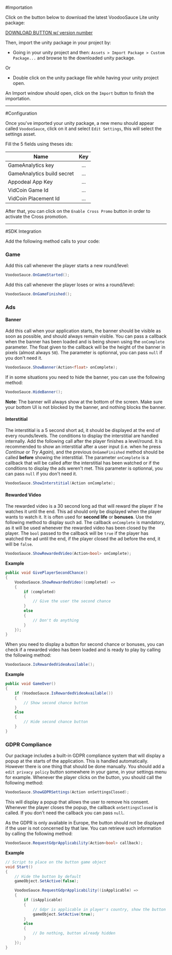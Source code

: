 #Importation

Click on the button below to download the latest VoodooSauce Lite unity package:

[DOWNLOAD BUTTON w/ version number]()

Then, import the unity package in your project by:

- Going in your unity project and then: `Assets > Import Package > Custom Package...` and browse to the downloaded unity package.

Or

- Double click on the unity package file while having your unity project open.

An Import window should open, click on the `Import` button to finish the importation.

---

#Configuration

Once you've imported your unity package, a new menu should appear called `VoodooSauce`, click on it and select `Edit Settings`, this will select the settings asset.

Fill the 5 fields using theses ids:

| Name | Key |
| ------------- |:-------------:|
| GameAnalytics key | ... |
| GameAnalytics build secret | ... |
| Appodeal App Key | ... |
| VidCoin Game Id | ... |
| VidCoin Placement Id | ... |

After that, you can click on the `Enable Cross Promo` button in order to activate the Cross promotion.

---

#SDK Integration

Add the following method calls to your code:

### Game

Add this call whenever the player starts a new round/level:

```csharp
VoodooSauce.OnGameStarted();
```

Add this call whenever the player loses or wins a round/level:

```csharp
VoodooSauce.OnGameFinished();
```

### Ads

#### Banner

Add this call when your application starts, the banner should be visible as soon as possible, and should always remain visible. You can pass a callback when the banner has been loaded and is being shown using the `onComplete` parameter. The float given to the callback will be the height of the banner in pixels (almost always `50`). The parameter is optionnal, you can pass `null` if you don't need it.

```csharp
VoodooSauce.ShowBanner(Action<float> onComplete);
```

If in some situations you need to hide the banner, you can use the following method:

```csharp
VoodooSauce.HideBanner();
```

**Note**: The banner will always show at the bottom of the screen. Make sure your bottom UI is not blocked by the banner, and nothing blocks the banner.

#### Interstitial

The interstitial is a 5 second short ad, it should be displayed at the end of every rounds/levels. The conditions to display the interstitial are handled internally.
Add the following call after the player finishes a level/round. It is recommended to show an interstitial after a user input (i.e. when he press *Continue* or *Try Again*), and the previous `OnGameFinished` method should be called **before** showing the interstitial.
The parameter `onComplete` is a callback that will be called after the interstitial has been watched or if the conditions to display the ads weren't met. This parameter is optionnal, you can pass `null` if you don't need it.

```csharp
VoodooSauce.ShowInterstitial(Action onComplete);
```

#### Rewarded Video

The rewarded video is a 30 second long ad that will reward the player if he watches it until the end. This ad should only be displayed when the player wants to watch it. It is often used for **second life** or **bonuses**.
Use the following method to display such ad. The callback `onComplete` is mandatory, as it will be used whenever the rewarded video has been closed by the player. The `bool` passed to the callback will be `true` if the player has watched the ad until the end, if the player closed the ad before the end, it will be `false`.

```csharp
VoodooSauce.ShowRewardedVideo(Action<bool> onComplete);
```

**Example**

```csharp
public void GivePlayerSecondChance()
{
	VoodooSauce.ShowRewardedVideo((completed) =>
	{
		if (completed)
		{
			// Give the user the second chance
		}
		else
		{
			// Don't do anything
		}
	});	
}
```

When you need to display a button for second chance or bonuses, you can check if a rewarded video has been loaded and is ready to play by calling the following method:

```csharp
VoodooSauce.IsRewardedVideoAvailable();
```

**Example**

```csharp
public void GameOver()
{
	if (VoodooSauce.IsRewardedVideoAvailable())
	{
		// Show second chance button
	}
	else
	{
		// Hide second chance button
	}
}
```

### GDPR Compliance

Our package includes a built-in GDPR compliance system that will display a popup at the starts of the application. This is handled automatically.
However there is one thing that should be done manually. You should add a `edit privacy policy` button somewhere in your game, in your settings menu for example.
Whenever the player clicks on the button, you should call the following method:

```csharp
VoodooSauce.ShowGDPRSettings(Action onSettingsClosed);
```

This will display a popup that allows the user to remove his consent. Whenever the player closes the popup, the callback `onSettingsClosed` is called. If you don't need the callback you can pass `null`.

As the GDPR is only available in Europe, the button should not be displayed if the user is not concerned by that law. You can retrieve such information by calling the following method:

```csharp
VoodooSauce.RequestGdprApplicability(Action<bool> callback);
```

**Example**

```csharp
// Script to place on the button game object
void Start()
{
	// Hide the button by default
	gameObject.SetActive(false);

	VoodooSauce.RequestGdprApplicability((isApplicable) => 
	{
		if (isApplicable)
		{
			// Gdpr is applicable in player's country, show the button
			gameObject.SetActive(true);
		}
		else
		{
			// Do nothing, button already hidden
		}
	});
}
```
